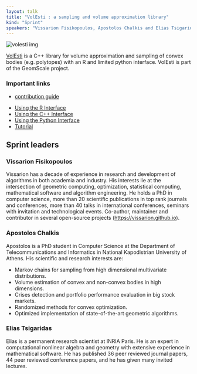 ```yaml
---
layout: talk
title: "VolEsti : a sampling and volume approximation library"
kind: "Sprint"
speakers: "Vissarion Fisikopoulos, Apostolos Chalkis and Elias Tsigaridas"
---
```


![volesti img](https://github.com/GeomScale/volume_approximation/raw/develop/doc/logo/volesti_logo.jpg)

[VolEsti](https://github.com/GeomScale/volume_approximation) is a C++ library for volume approximation and sampling of convex bodies (e.g. polytopes) with an R and limited python interface. VolEsti is part of the GeomScale project.

### Important links
- [contribution guide](https://github.com/GeomScale/volume_approximation/blob/develop/CONTRIBUTING.md)
* [Using the R Interface](https://github.com/GeomScale/volume_approximation/blob/develop/doc/r_interface.md)
* [Using the C++
Interface](https://github.com/GeomScale/volume_approximation/blob/develop/doc/cpp_interface.md)
* [Using the Python
Interface](https://github.com/GeomScale/volume_approximation/blob/develop/volestipy/README.md)
* [Tutorial](https://vissarion.github.io/tutorials/volesti_tutorial_pydata.html)

## Sprint leaders

### Vissarion Fisikopoulos

Vissarion has a decade of experience in research and development of algorithms in both academia and industry. His interests lie at the intersection of geometric computing, optimization, statistical computing, mathematical software and algorithm engineering. He holds a PhD in computer science, more than 20 scientific publications in top rank journals and conferences, more than 40 talks in international conferences, seminars with invitation and technological events. Co-author, maintainer and contributor in several open-source projects (https://vissarion.github.io).

### Apostolos Chalkis

Apostolos is a PhD student in Computer Science at the Department of Telecommunications and Informatics in National Kapodistrian University of Athens. His scientific and research interests are:

- Markov chains for sampling from high dimensional multivariate distributions.
- Volume estimation of convex and non-convex bodies in high dimensions.
- Crises detection and portfolio performance evaluation in big stock markets.
- Randomized methods for convex optimization.
- Optimized implementation of state-of-the-art geometric algorithms.

### Elias Tsigaridas

Elias is a permanent research scientist at INRIA Paris. He is an expert in computational nonlinear algebra and geometry with extensive experience in mathematical software. He has published  36 peer reviewed journal papers, 44 peer reviewed conference papers, and he has given many invited lectures.
